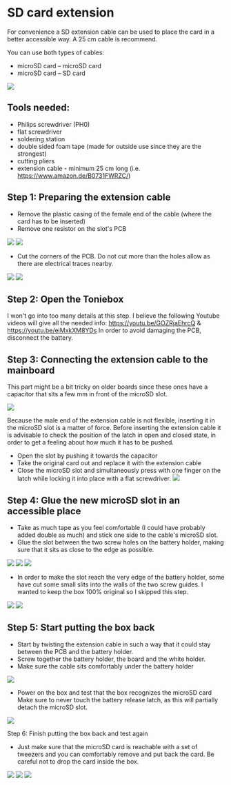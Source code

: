 # SD card extension
For convenience a SD extension cable can be used to place the card in a better accessible way. A 25 cm cable is recommend.

You can use both types of cables:

* microSD card – microSD card
* microSD card – SD card

![](https://raw.githubusercontent.com/toniebox-reverse-engineering/toniebox/master/pics/sd_extension_cable.jpg)

## Tools needed:
- Philips screwdriver (PH0)
- flat screwdriver
- soldering station
- double sided foam tape (made for outside use since they are the strongest)
- cutting pliers
- extension cable - minimum 25 cm long (i.e. https://www.amazon.de/B0731FWRZC/) 

## Step 1: Preparing the extension cable

- Remove the plastic casing of the female end of the cable (where the card has to be inserted)
- Remove one resistor on the slot's PCB 

![](https://github.com/danieldur/toniebox/blob/master/pics/microSD%20extension%20cable/pic01.jpg)
![](https://github.com/danieldur/toniebox/blob/master/pics/microSD%20extension%20cable/pic02.jpg)

- Cut the corners of the PCB. Do not cut more than the holes allow as there are electrical traces nearby.

![](https://github.com/danieldur/toniebox/blob/master/pics/microSD%20extension%20cable/pic03.jpg)
![](https://github.com/danieldur/toniebox/blob/master/pics/microSD%20extension%20cable/pic04.jpg)

## Step 2: Open the Toniebox

I won't go into too many details at this step. I believe the following Youtube videos will give all the needed info: https://youtu.be/GOZRjaEhrcQ & https://youtu.be/eiMxkXM8YDs
In order to avoid damaging the PCB, disconnect the battery.

## Step 3: Connecting the extension cable to the mainboard

This part might be a bit tricky on older boards since these ones have a capacitor that sits a few mm in front of the microSD slot. 

![](https://github.com/danieldur/toniebox/blob/master/pics/microSD%20extension%20cable/pic05.jpg)

Because the male end of the extension cable is not flexible, inserting it in the microSD slot is a matter of force. Before inserting the extension cable it is advisable to check the position of the latch in open and closed state, in order to get a feeling about how much it has to be pushed.

- Open the slot by pushing it towards the capacitor
- Take the original card out and replace it with the extension cable
- Close the microSD slot and simultaneously press with one finger on the latch while locking it into place with a flat screwdriver.
![](https://github.com/danieldur/toniebox/blob/master/pics/microSD%20extension%20cable/pic09.jpg)

## Step 4: Glue the new microSD slot in an accessible place

- Take as much tape as you feel comfortable (I could have probably added double as much) and stick one side to the cable's microSD slot.
- Glue the slot between the two screw holes on the battery holder, making sure that it sits as close to the edge as possible.

![](https://github.com/danieldur/toniebox/blob/master/pics/microSD%20extension%20cable/pic10.jpg)
![](https://github.com/danieldur/toniebox/blob/master/pics/microSD%20extension%20cable/pic11.jpg)
![](https://github.com/danieldur/toniebox/blob/master/pics/microSD%20extension%20cable/pic12.jpg)

- In order to make the slot reach the very edge of the battery holder, some have cut some small slits into the walls of the two screw guides. I wanted to keep the box 100% original so I skipped this step.

![](https://github.com/danieldur/toniebox/blob/master/pics/microSD%20extension%20cable/pic13.jpg)
![](https://github.com/danieldur/toniebox/blob/master/pics/microSD%20extension%20cable/pic14.jpg)

## Step 5: Start putting the box back

- Start by twisting the extension cable in such a way that it could stay between the PCB and the battery holder.
- Screw together the battery holder, the board and the white holder. 
- Make sure the cable sits comfortably under the battery holder

![](https://github.com/danieldur/toniebox/blob/master/pics/microSD%20extension%20cable/pic15.jpg)

- Power on the box and test that the box recognizes the microSD card
Make sure to never touch the battery release latch, as this will partially detach the microSD slot.

![](https://github.com/danieldur/toniebox/blob/master/pics/microSD%20extension%20cable/pic16.jpg)

Step 6: Finish putting the box back and test again

- Just make sure that the microSD card is reachable with a set of tweezers and you can comfortably remove and put back the card. Be careful not to drop the card inside the box.

![](https://github.com/danieldur/toniebox/blob/master/pics/microSD%20extension%20cable/pic17.jpg)
![](https://github.com/danieldur/toniebox/blob/master/pics/microSD%20extension%20cable/pic18.jpg)
![](https://github.com/danieldur/toniebox/blob/master/pics/microSD%20extension%20cable/pic19.jpg)
